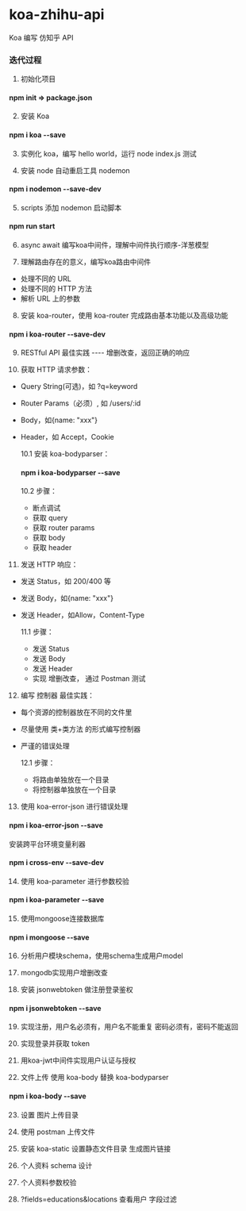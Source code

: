 # koa-zhihu-api
Koa 编写 仿知乎 API

### 迭代过程
1. 初始化项目
#### npm init => package.json

2. 安装 Koa
#### npm i koa --save

3. 实例化 koa，编写 hello world，运行 node index.js 测试

4. 安装 node 自动重启工具 nodemon 
#### npm i nodemon --save-dev

5. scripts 添加 nodemon 启动脚本
#### npm run start

6. async await 编写koa中间件，理解中间件执行顺序-洋葱模型

7. 理解路由存在的意义，编写koa路由中间件

+ 处理不同的 URL
+ 处理不同的 HTTP 方法
+ 解析 URL 上的参数

8. 安装 koa-router，使用 koa-router 完成路由基本功能以及高级功能
#### npm i koa-router --save-dev

9. RESTful API 最佳实践 ---- 增删改查，返回正确的响应

10. 获取 HTTP 请求参数：

+ Query String(可选)，如 ?q=keyword
+ Router Params（必须）, 如 /users/:id
+ Body，如{name: "xxx"}
+ Header，如 Accept，Cookie

  10.1 安装 koa-bodyparser：
  #### npm i koa-bodyparser --save

  10.2 步骤：
  + 断点调试
  + 获取 query
  + 获取 router params
  + 获取 body
  + 获取 header

11. 发送 HTTP 响应：

+ 发送 Status，如 200/400 等
+ 发送 Body，如{name: "xxx"}
+ 发送 Header，如Allow，Content-Type

  11.1 步骤：
  + 发送 Status
  + 发送 Body
  + 发送 Header
  + 实现 增删改查， 通过 Postman 测试

12. 编写 控制器 最佳实践：

+ 每个资源的控制器放在不同的文件里
+ 尽量使用 类+类方法 的形式编写控制器
+ 严谨的错误处理

  12.1 步骤：
  + 将路由单独放在一个目录
  + 将控制器单独放在一个目录
  
13. 使用 koa-error-json 进行错误处理
  #### npm i koa-error-json --save
  安装跨平台环境变量利器 
  #### npm i cross-env --save-dev

14. 使用 koa-parameter 进行参数校验
  #### npm i koa-parameter --save

15. 使用mongoose连接数据库
#### npm i mongoose --save

16. 分析用户模块schema，使用schema生成用户model

17. mongodb实现用户增删改查

18. 安装 jsonwebtoken 做注册登录鉴权
#### npm i jsonwebtoken --save

19. 实现注册，用户名必须有，用户名不能重复 密码必须有，密码不能返回

20. 实现登录并获取 token

21. 用koa-jwt中间件实现用户认证与授权

22. 文件上传 使用 koa-body 替换 koa-bodyparser
#### npm i koa-body --save

23. 设置 图片上传目录

24. 使用 postman 上传文件

25. 安装 koa-static 设置静态文件目录 生成图片链接

26. 个人资料 schema 设计

27. 个人资料参数校验

28. ?fields=educations&locations 查看用户 字段过滤
